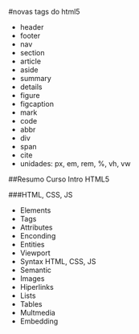 #novas tags do html5

* header
* footer
* nav
* section
* article
* aside
* summary
* details
* figure
* figcaption
* mark
* code
* abbr
* div
* span
* cite
* unidades: px, em, rem, %, vh, vw

##Resumo Curso Intro HTML5

###HTML, CSS, JS
  * Elements
  * Tags
  * Attributes
  * Enconding
  * Entities
  * Viewport
  * Syntax HTML, CSS, JS
  * Semantic
  * Images
  * Hiperlinks
  * Lists
  * Tables
  * Multmedia
  * Embedding
